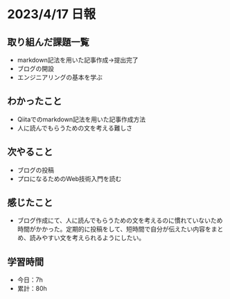 # 2023/4/17 日報
## 取り組んだ課題一覧
- markdown記法を用いた記事作成→提出完了
- ブログの開設
- エンジニアリングの基本を学ぶ

## わかったこと
- Qiitaでのmarkdown記法を用いた記事作成方法
- 人に読んでもらうための文を考える難しさ

## 次やること
- ブログの投稿
- プロになるためのWeb技術入門を読む

## 感じたこと
- ブログ作成にて、人に読んでもらうための文を考えるのに慣れていないため時間がかかった。定期的に投稿をして、短時間で自分が伝えたい内容をまとめ、読みやすい文を考えられるようにしたい。

## 学習時間
- 今日：7h
- 累計：80h
